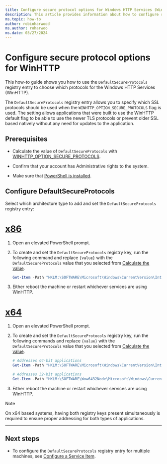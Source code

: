 ```yaml
---
title: Configure secure protocol options for Windows HTTP Services (WinHTTP)
description: This article provides information about how to configure secure protocol options for Windows HTTP Services (WinHTTP).
ms.topic: how-to
author: robinharwood
ms.author: roharwoo
ms.date: 03/27/2024
---
```

# Configure secure protocol options for WinHTTP

This how-to guide shows you how to use the `DefaultSecureProtocols` registry entry to choose which protocols for the Windows HTTP Services (WinHTTP).

The `DefaultSecureProtocols` registry entry allows you to specify which SSL protocols should be used when the `WINHTTP_OPTION_SECURE_PROTOCOLS` flag is used. The setting allows applications that were built to use the WinHTTP default flag to be able to use the newer TLS protocols or prevent older SSL based natively without any need for updates to the application.

## Prerequisites

- Calculate the value of `DefaultSecureProtocols` with [WINHTTP_OPTION_SECURE_PROTOCOLS](/windows/win32/winhttp/option-flags#winhttp_option_secure_protocols).

- Confirm that your account has Administrative rights to the system.

- Make sure that [PowerShell is installed](/powershell/scripting/install/installing-powershell-on-windows).

## Configure DefaultSecureProtocols

Select which architecture type to add and set the `DefaultSecureProtocols` registry entry:

# [x86](#tab/x86)

1. Open an elevated PowerShell prompt.

1. To create and set the `DefaultSecureProtocols` registry key, run the following command and replace `{value}` with the `DefaultSecureProtocols` value that you selected from [Calculate the value](#prerequisites).

    ```powershell
    Get-Item -Path "HKLM:\SOFTWARE\Microsoft\Windows\CurrentVersion\Internet Settings\WinHttp" | New-ItemProperty -Name "DefaultSecureProtocols" -Value "{value}"
    ```

1. Either reboot the machine or restart whichever services are using WinHTTP.

# [x64](#tab/x64)

1. Open an elevated PowerShell prompt.

1. To create and set the `DefaultSecureProtocols` registry key, run the following commands and replace `{value}` with the `DefaultSecureProtocols` value that you selected from [Calculate the value](#prerequisites).

    ```powershell
    # Addresses 64-bit applications
    Get-Item -Path "HKLM:\SOFTWARE\Microsoft\Windows\CurrentVersion\Internet Settings\WinHttp" | New-ItemProperty -Name "DefaultSecureProtocols" -Value "{value}"

    # Addresses 32-bit applications
    Get-Item -Path "HKLM:\SOFTWARE\Wow6432Node\Microsoft\Windows\CurrentVersion\Internet Settings\WinHttp" | New-ItemProperty -Name "DefaultSecureProtocols" -Value "{value}"
    ```

1. Either reboot the machine or restart whichever services are using WinHTTP.

> [!NOTE]
> On x64 based systems, having both registry keys present simultaneously is required to ensure proper addressing for both types of applications.

---

## Next steps

- To configure the `DefaultSecureProtocols` registry entry for multiple machines, see [Configure a Service Item](/previous-versions/windows/it-pro/windows-server-2008-r2-and-2008/cc732482(v=ws.10)).
